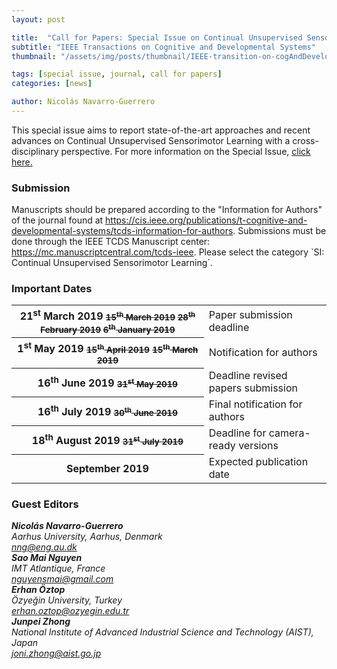 ```yaml
---
layout: post

title:  "Call for Papers: Special Issue on Continual Unsupervised Sensorimotor Learning"
subtitle: "IEEE Transactions on Cognitive and Developmental Systems"
thumbnail: "/assets/img/posts/thumbnail/IEEE-transition-on-cogAndDevelopment.png"

tags: [special issue, journal, call for papers]
categories: [news]

author: Nicolás Navarro-Guerrero
---
```

This special issue aims to report state-of-the-art approaches and recent advances on Continual Unsupervised Sensorimotor Learning with a cross-disciplinary perspective. For more information on the Special Issue, <a target="_blank" href="https://www.researchgate.net/publication/352261282_Guest_Editorial_Special_Issue_on_Continual_Unsupervised_Sensorimotor_Learning">click here.</a>

<!--more-->

<h3>Submission</h3>
Manuscripts should be prepared according to the "Information for Authors" of the journal found at <a target="_blank" href="https://cis.ieee.org/publications/t-cognitive-and-developmental-systems/tcds-information-for-authors">https://cis.ieee.org/publications/t-cognitive-and-developmental-systems/tcds-information-for-authors</a>. 
Submissions must be done through the IEEE TCDS Manuscript center: <a target="_blank" href="https://mc.manuscriptcentral.com/tcds-ieee">https://mc.manuscriptcentral.com/tcds-ieee</a>. Please select the category `SI: Continual Unsupervised Sensorimotor Learning`.

<h3>Important Dates</h3>
<div class="table-responsive">
  <table class="table table-striped">
    <tbody>
    <tr>
      <th scope="row">21<sup>st</sup> March 2019 <small class="text-muted"><strike>15<sup>th</sup> March 2019</strike> <strike>28<sup>th</sup> February 2019</strike> <strike>6<sup>th</sup> January 2019</strike></small></th>
      <td>Paper submission deadline</td>
    </tr>
    <tr>
      <th>1<sup>st</sup> May 2019 <small class="text-muted"><strike>15<sup>th</sup> April 2019</strike></small> <small class="text-muted"><strike>15<sup>th</sup> March 2019</strike></small></th>
      <td>Notification for authors</td>
    </tr>
    <tr>
      <th>16<sup>th</sup> June 2019 <small class="text-muted"><strike>31<sup>st</sup> May 2019</strike></small></th>
      <td>Deadline revised papers submission</td>
    </tr>
    <tr>
      <th>16<sup>th</sup> July 2019 <small class="text-muted"><strike>30<sup>th</sup> June 2019</strike></small></th>
      <td>Final notification for authors</td>
    </tr>
    <tr>
      <th>18<sup>th</sup> August 2019 <small class="text-muted"><strike>31<sup>st</sup> July 2019</strike></small></th>
      <td>Deadline for camera-ready versions</td>
    </tr>
    <tr>
      <th>September 2019</th>
      <td>Expected publication date</td>
    </tr>
    </tbody>
  </table>
</div> <!-- table-responsive -->

<h3>Guest Editors</h3>
<address>
<strong>Nicolás Navarro-Guerrero</strong> <a target="_blank" href="https://nicolas-navarro-guerrero.github.io/"><i class="fas fa-link"></i></a><br>
Aarhus University, Aarhus, Denmark<br>
<a href="mailto:nng@eng.au.dk">nng@eng.au.dk</a><br>
</address>

<address>
<strong>Sao Mai Nguyen</strong> <a target="_blank" href="http://nguyensmai.free.fr/"><i class="fas fa-link"></i></a><br>
IMT Atlantique, France<br>
<a href="mailto:nguyensmai@gmail.com">nguyensmai@gmail.com</a><br>
</address>

<address>
<strong>Erhan Öztop</strong> <a target="_blank" href="http://robotics.ozyegin.edu.tr/members/erhan-oztop/"><i class="fas fa-link"></i></a><br>
Özyeğin University, Turkey<br>
<a href="mailto:erhan.oztop@ozyegin.edu.tr">erhan.oztop@ozyegin.edu.tr</a><br>
</address>

<address>
<strong>Junpei Zhong</strong> <a target="_blank" href="http://junpei.eu/"><i class="fas fa-link"></i></a><br>
National Institute of Advanced Industrial Science and Technology (AIST), Japan<br>
<a href="mailto:joni.zhong@aist.go.jp">joni.zhong@aist.go.jp</a><br>
</address>

